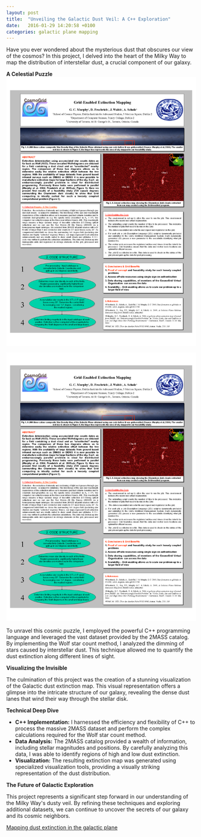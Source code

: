 ```yaml
---
layout: post
title:  "Unveiling the Galactic Dust Veil: A C++ Exploration"
date:   2016-01-29 14:20:58 +0100
categories: galactic plane mapping
---
```





Have you ever wondered about the mysterious dust that obscures our view of the cosmos? In this project, I delved into the heart of the Milky Way to map the distribution of interstellar dust, a crucial component of our galaxy. 

**A Celestial Puzzle**
![plane](images/p003.png)

![2003 grid computing](../images/p003.png "Title")

To unravel this cosmic puzzle, I employed the powerful C++ programming language and leveraged the vast dataset provided by the 2MASS catalog. By implementing the Wolf star count method, I analyzed the dimming of stars caused by interstellar dust. This technique allowed me to quantify the dust extinction along different lines of sight.

**Visualizing the Invisible**

The culmination of this project was the creation of a stunning visualization of the Galactic dust extinction map. This visual representation offers a glimpse into the intricate structure of our galaxy, revealing the dense dust lanes that wind their way through the stellar disk.

**Technical Deep Dive**

* **C++ Implementation:** I harnessed the efficiency and flexibility of C++ to process the massive 2MASS dataset and perform the complex calculations required for the Wolf star count method.
* **Data Analysis:** The 2MASS catalog provided a wealth of information, including stellar magnitudes and positions. By carefully analyzing this data, I was able to identify regions of high and low dust extinction.
* **Visualization:** The resulting extinction map was generated using specialized visualization tools, providing a visually striking representation of the dust distribution.

**The Future of Galactic Exploration**

This project represents a significant step forward in our understanding of the Milky Way's dusty veil. By refining these techniques and exploring additional datasets, we can continue to uncover the secrets of our galaxy and its cosmic neighbors.
 




[Mapping dust extinction in the galactic plane](https://github.com/garethcmurphy/galactic-plane-map)

